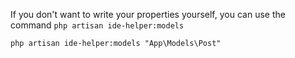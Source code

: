 If you don't want to write your properties yourself,
you can use the command `php artisan ide-helper:models`

`php artisan ide-helper:models "App\Models\Post"`

